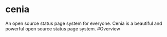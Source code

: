 # cenia
An open source status page system for everyone.
Cenia is a beautiful and powerful open source status page system.
#Overview
